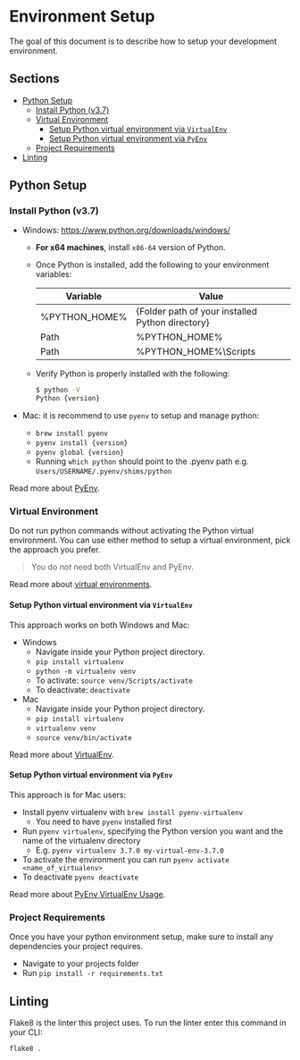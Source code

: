 # Environment Setup <!-- omit in toc -->

The goal of this document is to describe how to setup your development environment.

## Sections <!-- omit in toc -->

- [Python Setup](#python-setup)
  - [Install Python (v3.7)](#install-python-v37)
  - [Virtual Environment](#virtual-environment)
    - [Setup Python virtual environment via `VirtualEnv`](#setup-python-virtual-environment-via-virtualenv)
    - [Setup Python virtual environment via `PyEnv`](#setup-python-virtual-environment-via-pyenv)
  - [Project Requirements](#project-requirements)
- [Linting](#linting)

## Python Setup

### Install Python (v3.7)

- Windows: <https://www.python.org/downloads/windows/>
  - **For x64 machines**, install `x86-64` version of Python.
  - Once Python is installed, add the following to your environment variables:

    | Variable | Value |
    | -------- | ----- |
    | %PYTHON_HOME% | {Folder path of your installed Python directory} |
    | Path | %PYTHON_HOME% |
    | Path | %PYTHON_HOME%\Scripts |

  - Verify Python is properly installed with the following:

    ```bash
    $ python -V
    Python {version}
    ```

- Mac: it is recommend to use `pyenv` to setup and manage python:
  - `brew install pyenv`
  - `pyenv install {version}`
  - `pyenv global {version}`
  - Running `which python` should point to the .pyenv path e.g. `Users/USERNAME/.pyenv/shims/python`

Read more about [PyEnv](https://github.com/pyenv/pyenv).

### Virtual Environment

Do not run python commands without activating the Python virtual environment. You can use either method to setup a virtual environment,
pick the approach you prefer.

> You do *not* need both VirtualEnv and PyEnv.

Read more about [virtual environments](https://uoa-eresearch.github.io/eresearch-cookbook/recipe/2014/11/26/python-virtual-env/).

#### Setup Python virtual environment via `VirtualEnv`

This approach works on both Windows and Mac:

- Windows
  - Navigate inside your Python project directory.
  - `pip install virtualenv`
  - `python -m virtualenv venv`
  - To activate: `source venv/Scripts/activate`
  - To deactivate: `deactivate`
- Mac
  - Navigate inside your Python project directory.
  - `pip install virtualenv`
  - `virtualenv venv`
  - `source venv/bin/activate`

Read more about [VirtualEnv](https://virtualenv.pypa.io/en/latest/).

#### Setup Python virtual environment via `PyEnv`

This approach is for Mac users:

- Install pyenv virtualenv with `brew install pyenv-virtualenv`
  - You need to have `pyenv` installed first
- Run `pyenv virtualenv`, specifying the Python version you want and the name of the virtualenv directory
  - E.g. `pyenv virtualenv 3.7.0 my-virtual-env-3.7.0`
- To activate the environment you can run `pyenv activate <name_of_virtualenv>`
- To deactivate `pyenv deactivate`

Read more about [PyEnv VirtualEnv Usage](https://github.com/pyenv/pyenv-virtualenv#usage).

### Project Requirements

Once you have your python environment setup, make sure to install any dependencies your project requires.

- Navigate to your projects folder
- Run `pip install -r requirements.txt`

## Linting

Flake8 is the linter this project uses. To run the linter enter this command in your CLI:

`flake8 .`
